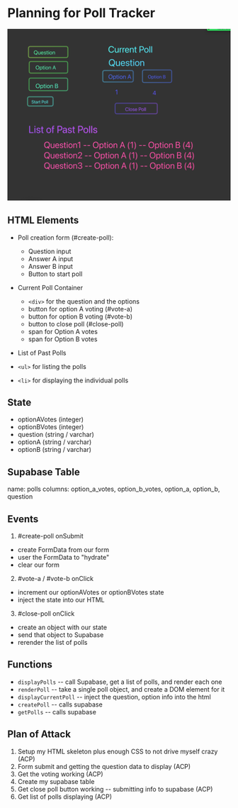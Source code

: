 # Planning for Poll Tracker

![](./wireframe.png)

## HTML Elements

-   Poll creation form (#create-poll):

    -   Question input
    -   Answer A input
    -   Answer B input
    -   Button to start poll

-   Current Poll Container

    -   `<div>` for the question and the options
    -   button for option A voting (#vote-a)
    -   button for option B voting (#vote-b)
    -   button to close poll (#close-poll)
    -   span for Option A votes
    -   span for Option B votes

-   List of Past Polls
-   `<ul>` for listing the polls
-   `<li>` for displaying the individual polls

## State

-   optionAVotes (integer)
-   optionBVotes (integer)
-   question (string / varchar)
-   optionA (string / varchar)
-   optionB (string / varchar)

## Supabase Table

name: polls
columns: option_a_votes, option_b_votes, option_a, option_b, question

## Events

1.  #create-poll onSubmit

-   create FormData from our form
-   user the FormData to "hydrate"
-   clear our form

2. #vote-a / #vote-b onClick

-   increment our optionAVotes or optionBVotes state
-   inject the state into our HTML

3. #close-poll onClick

-   create an object with our state
-   send that object to Supabase
-   rerender the list of polls

## Functions

-   `displayPolls` -- call Supabase, get a list of polls, and render each one
-   `renderPoll` -- take a single poll object, and create a DOM element for it
-   `displayCurrentPoll` -- inject the question, option info into the html
-   `createPoll` -- calls supabase
-   `getPolls` -- calls supabase

## Plan of Attack

1. Setup my HTML skeleton plus enough CSS to not drive myself crazy (ACP)
2. Form submit and getting the question data to display (ACP)
3. Get the voting working (ACP)
4. Create my supabase table
5. Get close poll button working -- submitting info to supabase (ACP)
6. Get list of polls displaying (ACP)
